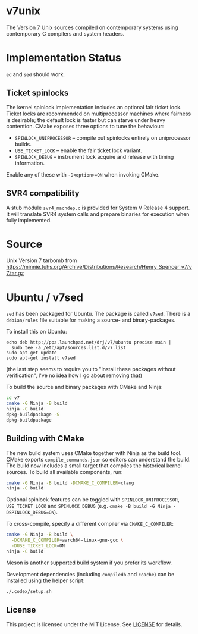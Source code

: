 # v7unix

The Version 7 Unix sources compiled on contemporary systems using
contemporary C compilers and system headers.

# Implementation Status

`ed` and `sed` should work.

## Ticket spinlocks

The kernel spinlock implementation includes an optional fair ticket
lock.  Ticket locks are recommended on multiprocessor machines where
fairness is desirable; the default lock is faster but can starve under
heavy contention.  CMake exposes three options to tune the behaviour:

* `SPINLOCK_UNIPROCESSOR` &ndash; compile out spinlocks entirely on
  uniprocessor builds.
* `USE_TICKET_LOCK` &ndash; enable the fair ticket lock variant.
* `SPINLOCK_DEBUG` &ndash; instrument lock acquire and release with
  timing information.

Enable any of these with `-D<option>=ON` when invoking CMake.

## SVR4 compatibility

A stub module `svr4_machdep.c` is provided for System V Release 4 support. It will translate SVR4 system calls and prepare binaries for execution when fully implemented.

# Source

Unix Version 7 tarbomb from https://minnie.tuhs.org/Archive/Distributions/Research/Henry_Spencer_v7/v7.tar.gz

# Ubuntu / v7sed

`sed` has been packaged for Ubuntu. The package is called
`v7sed`.  There is a `debian/rules` file suitable for making a source-
and binary-packages.

To install this on Ubuntu:

```
echo deb http://ppa.launchpad.net/drj/v7/ubuntu precise main |
  sudo tee -a /etc/apt/sources.list.d/v7.list
sudo apt-get update
sudo apt-get install v7sed
```

(the last step seems to require you to "Install these packages
without verification", I've no idea how I go about removing
that)

To build the source and binary packages with CMake and Ninja:

```sh
cd v7
cmake -G Ninja -B build
ninja -C build
dpkg-buildpackage -S
dpkg-buildpackage
```

## Building with CMake

The new build system uses CMake together with Ninja as the build tool.
CMake exports `compile_commands.json` so editors can understand the
build.  The build now includes a small target that compiles the
historical kernel sources.  To build all available components, run:

```sh
cmake -G Ninja -B build -DCMAKE_C_COMPILER=clang
ninja -C build
```
Optional spinlock features can be toggled with `SPINLOCK_UNIPROCESSOR`,
`USE_TICKET_LOCK` and `SPINLOCK_DEBUG` (e.g.
`cmake -B build -G Ninja -DSPINLOCK_DEBUG=ON`).

To cross-compile, specify a different compiler via `CMAKE_C_COMPILER`:

```sh
cmake -G Ninja -B build \
  -DCMAKE_C_COMPILER=aarch64-linux-gnu-gcc \
  -DUSE_TICKET_LOCK=ON
ninja -C build
```

Meson is another supported build system if you prefer its workflow.

Development dependencies (including `compiledb` and `ccache`) can be installed
using the helper script:

```sh
./.codex/setup.sh
```

## License

This project is licensed under the MIT License. See [LICENSE](LICENSE) for details.
